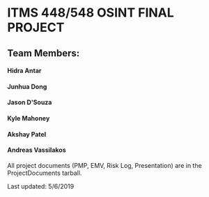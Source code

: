 # ITMS 448/548 OSINT FINAL PROJECT

## Team Members:

#### Hidra Antar
#### Junhua Dong
#### Jason D'Souza
#### Kyle Mahoney
#### Akshay Patel
#### Andreas Vassilakos

All project documents (PMP, EMV, Risk Log, Presentation) are in the ProjectDocuments tarball. 

Last updated: 5/6/2019
